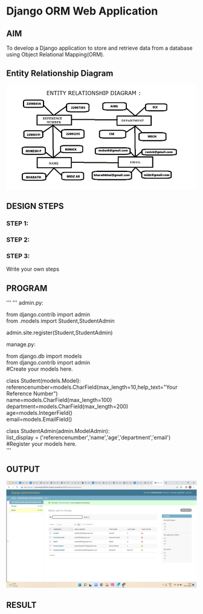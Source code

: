 # Django ORM Web Application

## AIM
To develop a Django application to store and retrieve data from a database using Object Relational Mapping(ORM).

## Entity Relationship Diagram

![](Entity%20relationship%20diagram.png)

## DESIGN STEPS

### STEP 1:

### STEP 2:

### STEP 3:

Write your own steps

## PROGRAM

'''
'''
admin.py:  

from django.contrib import admin  
from .models import Student,StudentAdmin  


admin.site.register(Student,StudentAdmin)  

manage.py:  

from django.db import models  
from django.contrib import admin  
#Create your models here.  

class Student(models.Model):  
    referencenumber=models.CharField(max_length=10,help_text="Your Reference Number")  
    name=models.CharField(max_length=100)  
    department=models.CharField(max_length=200)  
    age=models.IntegerField()  
    email=models.EmailField()  

class StudentAdmin(admin.ModelAdmin):  
    list_display = ('referencenumber','name','age','department','email')  
#Register your models here.  
'''

## OUTPUT

![](orm%20image.png)


## RESULT
